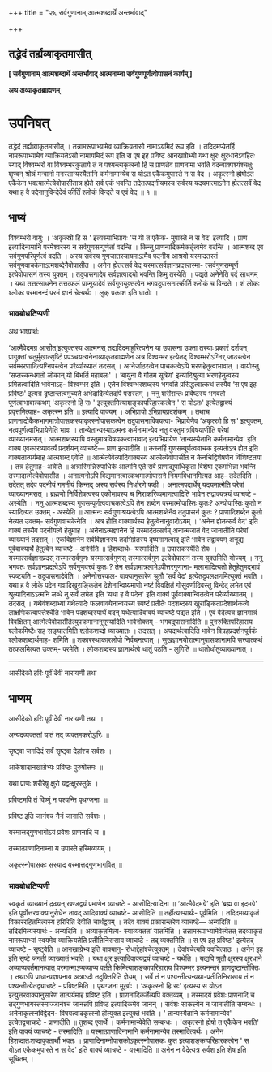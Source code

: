 +++
title = "२६ सर्वगुणानाम् आत्मशब्दार्थे अन्तर्भावाद्"

+++


## तद्धेदं तर्ह्यव्याकृतमासीत्

**\[ सर्वगुणानाम् आत्मशब्दार्थे अन्तर्भावाद् आत्मनाम्ना सर्वगुणपूर्णत्वोपासनं कार्यम् \]**

**अथ अव्याकृतब्राह्मणम्**

# **उपनिषत्**

तद्धेदं तर्ह्यव्याकृतमासीत् । तन्नामरूपाभ्यामेव व्याक्रियतासौ नामाऽयमिदं रूप इति । तदिदमप्येतर्हि नामरूपाभ्यामेव व्याक्रियतेऽसौ नामायमिदं रूप इति स एष इह प्रविष्ट आनखाग्रेभ्यो यथा क्षुरः क्षुरधानेऽवहितः स्याद् विश्वम्भरो वा विश्वम्भरकुलाये तं न पश्यन्त्यकृत्स्नो हि स प्राणन्नेव प्राणनामा भवति वदन्वाक्पश्यंश्चक्षुः शृण्वन् श्रोत्रं मन्वानो मनस्तान्यस्यैतानि कर्मनामान्येव स योऽत एकैकमुपास्ते न स वेद । अकृत्स्नो ह्येषोऽत एकैकेन भवत्यात्मेत्येवोपासीतात्र ह्येते सर्व एकं भवन्ति तदेतत्पदनीयमस्य सर्वस्य यदयमात्माऽनेन ह्येतत्सर्वं वेद यथा ह वै पदेनानुविन्देदेवं कीर्तिं श्लोकं विन्दते य एवं वेद ॥ १ ॥

## **भाष्यं**

विश्वम्भरो वायुः । ‘अकृत्स्रो हि स ' इत्यस्याभिप्रायः 'स यो त एकैक- मुपास्ते न स वेद' इत्यादि । प्राण इत्यादिनामानि परमेश्वरस्य न सर्वगुणसम्पूर्णतां वदन्ति । किन्तु प्राणनादिकर्मकर्तृत्वमेव वदन्ति । आत्मशब्द एव सर्वगुणपरिपूर्णत्वं वदति । अस्य सर्वस्य गुणजातस्यायमाऽत्मैव पदनीय आश्रयो यस्मादतस्तं सर्वगुणवाचकेनाऽत्मशब्देनैवोपासीत । अनेन ह्येतत्सर्व वेद यस्मात्सर्वज्ञानप्रदस्तस्मा- त्सर्वगुणसम्पूर्ण इत्येवोपासनं तस्य युक्तम् । तदुपासनादेव सर्वज्ञत्वादयो भवन्ति किमु तस्येति । पद्यते अनेनेति पदं साधनम् । यथा तत्तत्साधनेन तत्तत्फलं प्राप्नुयादेवं सर्वगुणयुक्तत्वेन भगवदुपासनात्कीर्ति श्लोकं च विन्दते । शं लोकः श्लोकः परमानन्दं परमं ज्ञानं चेत्यर्थः । लुक् प्रकाश इति धातोः ।

### **भावबोधटिप्पणी**

अथ भाष्यार्थः

‘आत्मैवेदमग्र आसीत्’इत्युक्तस्य आत्मनस् तद्यदिदमाहुरित्यनेन या उपासना उक्ता तस्याः प्रकारं दर्शयन् प्रागुक्तां चतुर्मुखात्सृष्टिं प्रपञ्चयत्यनेनाव्याकृतब्राह्मणेन अत्र विश्वम्भर इत्येतद् विश्वम्भरोऽग्निर् जाठरत्वेन सर्वम्भरणादित्यग्निपरत्वेन परैर्व्याख्यातं तदसत् । अग्नेर्जाठरत्वेन पाचकत्वेऽपि भरणहेतुत्वाभावात् । वायोस्तु ‘सप्तस्कन्धगतो लोकान् यो बिभर्ति महाबलः' । ‘बायुना वै गौतम सूत्रेण' इत्यादिश्रुत्या भरणहेतुत्वस्य प्रमितत्वादिति भावेनाऽह- विश्वम्भर इति । एतेन विश्वम्भरशब्दस्य भगवति प्रसिद्धत्वात्कथं तस्यैव ‘स एष इह प्रविष्टः' इत्यत्र दृष्टान्तत्वमुच्यते अभेदादित्येतदपि परास्तम् । ननु शरीरान्तः प्रविष्टस्य भगवतो पूर्णत्वाभावात्कथम् 'अकृत्स्नो हि सः ' इत्युक्तमित्याशङ्कापरिहारकत्वेन ' स योऽतः' इत्येतद्वाक्यं प्रवृत्तमित्याह- अकृत्स्न इति ॥ इत्यादि वाक्यम् । अभिप्रायो ऽभिप्रायप्रदर्शकम् । तथाच प्राणनाद्येकैकभागमात्रोपासकस्याकृत्स्नोपासकत्वेन तदुपासनाविषयत्वा- भिप्रायेणैव ‘अकृत्स्रो हि सः' इत्युक्तम्, नत्वपूर्णत्वाभिप्रायेणेति भावः । तान्येतान्यस्याऽत्मनः कर्मनामान्येव नतु वस्तुमात्रविषयाणीति परेषां व्याख्यानमसत्। आत्मशब्दस्यापि वस्तुमात्रविषयकत्वाभावाद् इत्यभिप्रायेण ‘तान्यस्यैतानि कर्मनामान्येव' इति वाक्य एवकारव्यावर्त्यं प्रदर्शयन् व्याचष्टे— प्राण इत्यादीति ॥ कस्तर्हि गुणसम्पूर्णत्ववाचक इत्यतोऽत्र ह्येत इति वाक्यतात्पर्यमाह आत्मशब्द एवेति ॥ आत्मेत्येवेत्यादिवाक्यस्य आत्मेत्येवोपासीत न केनचिद्विशेषणेन विशिष्टतया । तत्र हेतुमाह- अत्रेति ॥ अत्रास्मिन्निरुपाधिके आत्मनि एते सर्वे प्राणाद्युपाधिकृता विशेषा एकमभिन्ना भवन्ति तस्मादात्मेत्येवोपासीत । अनात्मनोऽपि विद्यमानत्वात्कथमात्मोपासने नियमविधानमित्यत आह- तदेतदिति । तदेतत् तदेव पदनीयं गमनीयं किन्तद् अस्य सर्वस्य निर्धारणे षष्ठी । अनात्मपदार्थेषु यदयमात्मेति परेषां व्याख्यानमसत् । ब्रह्मणो निर्विशेषत्वस्य एकीभावस्य च निराकरिष्यमाणत्वादिति भावेन तद्वाक्यत्रयं व्याचष्टे - अस्येति । ननु आत्मशब्दस्य गुणसम्पूर्णत्ववाचकत्वेऽपि तेन शब्देन परमात्मोपास्तिः कुतः? अन्योपास्तिः कुतो न स्यादित्यत उक्तम् - अस्येति ॥ आत्मनः सर्वगुणाश्रयत्वेऽपि आत्मशब्देनैव तदुपासनं कुतः ? प्राणादिशब्देन कुतो नेत्यत उक्तम्- सर्वगुणवाचकेनेति । अत्र हीति वाक्यार्थस्य हेतुत्वेनानुवादोऽयम् । 'अनेन ह्येतत्सर्वं वेद' इति वाक्यं तस्यैव पदनीयत्वे हेतुमाह । अनेनाऽत्मज्ञानेन हि यस्मादेतत्सर्वम् अनात्मजातं वेद जानातीति परेषां व्याख्यानं तदसत् । एकविज्ञानेन सर्वविज्ञानस्य तदभिप्रेतस्य दृष्यमाणत्वाद् इति भावेन तद्वाक्यम् अनूद्य पूर्ववाक्यार्थे हेतुत्वेन व्याचष्टे - अनेनेति ॥ हिशब्दार्थः- यस्मादिति ॥ उपासकस्येति शेषः । यस्मात्सर्वज्ञानप्रदस् तस्मात्सर्वगुणः यस्मात्सर्वगुणस् तस्मात्सर्वगुण इत्येवोपासनं तस्य युक्तमिति योज्यम् । ननु भगवतः सर्वज्ञानप्रदत्वेऽपि सर्वगुणवत्त्वं कुतः ? तेन सर्वज्ञमात्रलाभेऽपीत्तरगुणाना- मलाभादित्यतो हेतुहेतुमद्भावं स्पष्टयति - तदुपासनादेवेति । अनेनोत्तरफल- वाक्यानुसारेण श्रुतौ ‘सर्वं वेद' इत्येतदुपलक्षणमित्युक्तं भवति । यथा ह वै लोके पदेन गवादिखुराङ्कितेन देशेनान्विष्यमाणो नष्टं विवक्षितं गोसुवर्णादिवस्तु विन्देद् लभेत एवं श्रुत्यादिनाऽऽत्मनि लब्धे तु सर्वं लभेत इति 'यथा ह वै पदेन' इति वाक्यं पूर्ववाक्यान्वितत्वेन परैर्व्याख्यातम् । तदसत् । यथैवंशब्दाभ्यां यथेत्यादेः फलवाक्येनान्वयस्य स्पष्टं प्रतीतेः पदशब्दस्य खुराङ्कितप्रदेशार्थकत्वे लाक्षणिकत्वापत्तेश्चेति भावेन पदशब्दस्यार्थं वदन् यथेत्यादिवाक्यं व्याचष्टे पद्यत इति । एवं वेदेत्यत्र ज्ञानमात्रं विवक्षितम् आत्मेत्येवोपासीतेत्युपक्रमानानुगुण्यादिति भावेनोक्तम् - भगवदुपासनादिति ॥ पुनरुक्तिपरिहाराय श्लोकमिष्टैः सह सङ्घातमिति श्लोकशब्दो व्याख्यातः । तदसत् । अपदार्थत्वादिति भावेन विग्रहप्रदर्शनपूर्वकं श्लोकशब्दार्थमाह- शमिति ॥ शकारस्थाकारलोपो निर्वचनत्वात् । सुखज्ञानयोरात्मानुपासकानामपि सत्त्वात्कथं तत्फलमित्यत उक्तम्- परमेति । लोकशब्दस्य ज्ञानार्थत्वे धातुं पठति - लुगिति ॥ धातोर्धातुव्याख्यानात् ।

------------------------------------------------------------------------

आसीदेको हरिः पूर्वं देवी नारायणी तथा

## **भाष्यम्**

आसीदेको हरिः पूर्वं देवी नारायणी तथा ।

अन्यदव्यक्ततां यातं तद् व्यक्तमकरोद्धरिः ॥

सृष्ट्वा जगदिदं सर्वं सृष्ट्वा देहांश्च सर्वशः ।

आकेशादानखाग्रेभ्यः प्रविष्टः पुरुषोत्तमः ॥

यथा प्राणः शरीरेषु क्षुरो यद्वत्क्षुरस्तुके ।

प्रविष्टमपि तं विष्णुं न पश्यन्ति पृथग्जनाः ॥

प्रविष्ट इति जानंश्च नैनं जानाति सर्वशः ।

यस्मात्तद्गुणभागोऽयं प्रवेशः प्राणनादि च ॥

तस्मात्प्राणादिनाम्ना य उपास्ते हरिमव्ययम् ।

अकृत्स्नोपासकः सस्याद् यस्मात्तद्गुणभागवित् ॥

### **भावबोधटिप्पणी**

स्वकृतं व्याख्यानं द्रढयन् खण्डद्वयं प्रमाणेन व्याचष्टे - आसीदित्यादिना ॥ ‘आत्मैवेदमग्रे’ इति ‘ब्रह्म वा इदमग्रे' इति पूर्वोत्तरवाक्यानुरोधेन तावद् आदिवाक्यं व्याचष्टे- आसीदिति ॥ तर्हीत्यस्यार्थः- पूर्वमिति । तदिदमव्याकृतं विकाररहितमित्यस्य हरिरिति देवीति चार्थद्वयम् । तदेव वाक्यं प्रकारान्तरेण व्याचष्टे— अन्यदिति ॥ तदिदमित्यस्यार्थः - अन्यदिति ॥ अव्याकृतमित्य- स्याव्यक्ततां यातमिति । तन्नामरूपाभ्यामेवेत्येतत् तदव्याकृतं नामरूपाभ्यां स्वयमेव व्याक्रियतेति प्रतीतिनिरासाय व्याचष्टे - तद् व्यक्तमिति ॥ स एष इह प्रविष्टः' इत्येतद् व्याचष्टे - सृष्ट्वेति ॥
आनखाग्रेभ्य इति वाक्यानु- रोधाद्देहांश्चेत्युक्तम् । देवांश्चेत्यपि क्वचित्पाठः । अनेन इह इति सृष्टे जगती व्याख्यातं भवति । यथा क्षुर इत्यादिवाक्यद्वयं व्याचष्टे - यथेति । यद्यपि श्रुतौ क्षुरस्य क्षुरधाने अव्याप्यवर्तमानत्वात् परमात्माऽप्यव्याप्य वर्तते किमित्याशङ्कापरिहाराय विश्वम्भर इत्यनन्तरं प्राणदृष्टान्तोक्तिः । तथाऽपि प्राधान्यज्ञापनाय अत्राऽदौ तदुक्तिरिति ज्ञेयम् । सर्वे तं न पश्यन्तीत्यन्यथा-प्रतीतिनिरासाय तं न पश्यन्तीत्येतद्व्याचष्टे - प्रविष्टमिति । पृथग्जना मूर्खाः । ‘अकृत्स्नो हि सः' इत्यस्य स योऽत इत्युत्तरवाक्यानुसारेण तात्पर्यमाह प्रविष्ट इति । प्राणनादिकर्तेत्यपि वक्तव्यम् । तस्मादयं प्रवेशः प्राणनादि च तद्गुणभागस्तस्माज्जानंश्च जानन्नपि प्रविष्ट इत्यादिकमेव जानन् । सर्वशः साकल्येन न जानातीति सम्बन्धः । अनेनाकृत्स्नविद्वेदन- विषयत्वादकृत्स्नो हीत्युक्त इत्युक्तं भवति । ' तान्यस्यैतानि कर्मनामान्येव' इत्येतद्व्याचष्टे - प्राणादीति ॥ तुशब्द एवार्थे । कर्मनामान्येवेति सम्बन्धः । 'अकृत्स्नो ह्येषो त एकैकेन भवति' इति वाक्यं व्याचष्टे - तस्मादिति ॥ यस्मात्प्राणादिनामानि कर्मनामान्येव तस्मादित्यर्थः । अनेन हिशब्दातःशब्दावुक्तार्थौ भवतः । प्राणादिनाम्नोपासकोऽकृत्स्नोपासकः कुत इत्याशङ्कापरिहारकत्वेन ' स योऽत एकैकमुपास्ते न स वेद' इति वाक्यं व्याचष्टे - यस्मादिति ॥ अनेन न वेदेत्यत्र सर्वश इति शेष इति सूचितम् ।

